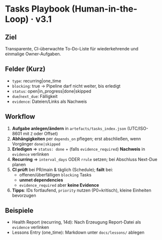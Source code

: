 # Tasks Playbook (Human-in-the-Loop) · v3.1

## Ziel
Transparente, CI-überwachte To-Do-Liste für wiederkehrende und einmalige Owner-Aufgaben.

## Felder (Kurz)
- `type`: recurring|one_time
- `blocking`: true -> Pipeline darf nicht weiter, bis erledigt
- `status`: open|in_progress|done|skipped
- `due`/`next_due`: Fälligkeit
- `evidence`: Dateien/Links als Nachweis

## Workflow
1. **Aufgabe anlegen/ändern** in `artefacts/tasks_index.json` (UTC/ISO-8601 mit `Z` oder Offset)
2. **Abhängigkeiten** per `depends_on` pflegen; erst abschließen, wenn Vorgänger `done|skipped`
3. **Erledigen** ⇒ `status: done` + (falls `evidence_required`) **Nachweis** in `evidence` verlinken
4. **Recurring** ⇒ `interval_days` ODER `rrule` setzen; bei Abschluss Next-Due planen
5. **CI prüft** bei PR/main & täglich (Schedule); **failt** bei:
   - offenen/überfälligen `blocking` Tasks
   - **unmet dependencies**
   - `evidence_required` aber **keine Evidence**
6. **Tipps**: IDs fortlaufend, `priority` nutzen (P0=kritisch), kleine Einheiten bevorzugen

## Beispiele
- Health Report (recurring, 14d): Nach Erzeugung Report-Datei als `evidence` verlinken
- Lessons Entry (one_time): Markdown unter `docs/lessons/` ablegen
